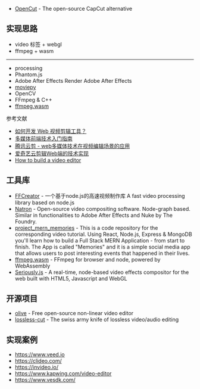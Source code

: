 - [OpenCut](https://github.com/OpenCut-app/OpenCut) - The open-source CapCut alternative

## 实现思路

- video 标签 + webgl
- ffmpeg + wasm

---

- processing
- Phantom.js
- Adobe After Effects Render Adobe After Effects 
- [moviepy](https://github.com/Zulko/moviepy)
- OpenCV
- FFmpeg & C++
- [ffmpeg.wasm](https://github.com/ffmpegwasm/ffmpeg.wasm)

参考文献

- [如何开发 Web 视频剪辑工具？](https://mp.weixin.qq.com/s?__biz=MzI2MjcxNTQ0Nw==&mid=2247500366&idx=1&sn=4a1a44f8af29cbd3fdfa383611ce834d&chksm=ea446316dd33ea00f689b0d829a6bb2955658b7d71cb729218724893bee6d3d328322ea16289&mpshare=1&scene=1&srcid=0722yBEoJVqeBR67ecrT6mi1&sharer_sharetime=1658449689393&sharer_shareid=23bfc8f6684b676886641da1cfece5af&version=4.0.2.90474&platform=mac#rd)
- [多媒体前端技术入门指南](https://www.teqng.com/2021/06/29/%E5%A4%9A%E5%AA%92%E4%BD%93%E5%89%8D%E7%AB%AF%E6%8A%80%E6%9C%AF%E5%85%A5%E9%97%A8%E6%8C%87%E5%8D%97/)
- [腾讯云剪 - web多媒体技术在视频编辑场景的应用](https://cloud.tencent.com/developer/article/1694656)
- [爱奇艺云剪辑Web端的技术实现](https://blog.51cto.com/u_15282126/3000742)
- [How to build a video editor](https://www.veed.io/blog/how-to-build-a-video-editor/)

## 工具库

- [FFCreator](https://github.com/tnfe/FFCreator) - 一个基于node.js的高速视频制作库 A fast video processing library based on node.js
- [Natron](https://github.com/NatronGitHub/Natron) - Open-source video compositing software. Node-graph based. Similar in functionalities to Adobe After Effects and Nuke by The Foundry.
- [project_mern_memories](https://github.com/adrianhajdin/project_mern_memories) - This is a code repository for the corresponding video tutorial. Using React, Node.js, Express & MongoDB you'll learn how to build a Full Stack MERN Application - from start to finish. The App is called "Memories" and it is a simple social media app that allows users to post interesting events that happened in their lives.
- [ffmpeg.wasm](https://github.com/ffmpegwasm/ffmpeg.wasm) - FFmpeg for browser and node, powered by WebAssembly
- [Seriously.js](https://github.com/brianchirls/Seriously.js) - A real-time, node-based video effects compositor for the web built with HTML5, Javascript and WebGL

## 开源项目

- [olive](https://github.com/olive-editor/olive) - Free open-source non-linear video editor
- [lossless-cut](https://github.com/mifi/lossless-cut) - The swiss army knife of lossless video/audio editing

## 实现案例

- https://www.veed.io
- https://clideo.com/
- https://invideo.io/
- https://www.kapwing.com/video-editor
- https://www.vesdk.com/
